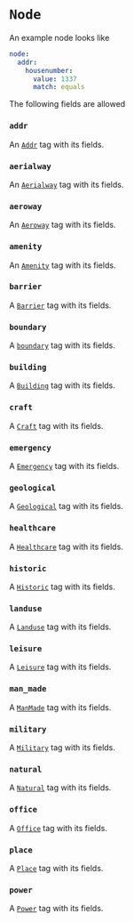 # `Node`

An example node looks like

```yml
node:
  addr:
    housenumber:
      value: 1337
      match: equals
```

The following fields are allowed

### `addr`

An [`Addr`](../tags/addr.md) tag with its fields.

### `aerialway`

An [`Aerialway`](../tags/aerialway.md) tag with its fields.

### `aeroway`

An [`Aeroway`](../tags/aeroway.md) tag with its fields.

### `amenity`

An [`Amenity`](../tags/amenity.md) tag with its fields.

### `barrier`

A [`Barrier`](../tags/barrier.md) tag with its fields.

### `boundary`

A [`boundary`](../tags/boundary.md) tag with its fields.

### `building`

A [`Building`](../tags/building.md) tag with its fields.

### `craft`

A [`Craft`](../tags/craft.md) tag with its fields.

### `emergency`

A [`Emergency`](../tags/emergency.md) tag with its fields.

### `geological`

A [`Geological`](../tags/geological.md) tag with its fields.

### `healthcare`

A [`Healthcare`](../tags/healthcare.md) tag with its fields.

### `historic`

A [`Historic`](../tags/historic.md) tag with its fields.

### `landuse`

A [`Landuse`](../tags/landuse.md) tag with its fields.

### `leisure`

A [`Leisure`](../tags/leisure.md) tag with its fields.

### `man_made`

A [`ManMade`](../tags/man_made.md) tag with its fields.

### `military`

A [`Military`](../tags/military.md) tag with its fields.

### `natural`

A [`Natural`](../tags/natural.md) tag with its fields.

### `office`

A [`Office`](../tags/office.md) tag with its fields.

### `place`

A [`Place`](../tags/place.md) tag with its fields.

### `power`

A [`Power`](../tags/power.md) tag with its fields.
